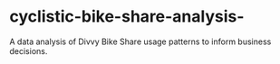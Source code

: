 # cyclistic-bike-share-analysis-
A data analysis of Divvy Bike Share usage patterns to inform business decisions.
